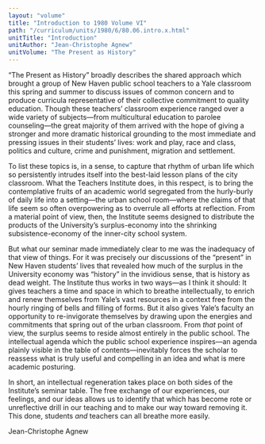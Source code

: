 ```yaml
---
layout: "volume"
title: "Introduction to 1980 Volume VI"
path: "/curriculum/units/1980/6/80.06.intro.x.html"
unitTitle: "Introduction"
unitAuthor: "Jean-Christophe Agnew"
unitVolume: "The Present as History"
---
```

<body>
<p>
“The Present as History” broadly describes the shared approach which brought a group of New Haven public school teachers to a Yale classroom this spring and summer to discuss issues of common concern and to produce curricula representative of their collective commitment to quality education. Though these teachers’ classroom experience ranged over a wide variety of subjects—from multicultural education to parolee counseling—the great majority of them arrived with the hope of giving a stronger and more dramatic historical grounding to the most immediate and pressing issues in their students’ lives: work and play, race and class, politics and culture, crime and punishment, migration and settlement.
</p>
<p>
To list these topics is, in a sense, to capture that rhythm of urban life which so persistently intrudes itself into the best-laid lesson plans of the city classroom. What the Teachers Institute does, in this respect, is to bring the contemplative fruits of an academic world segregated from the hurly-burly of daily life into a setting—the urban school room—where the claims of that life seem so often overpowering as to overrule all efforts at reflection. From a material point of view, then, the Institute seems designed to distribute the products of the University’s surplus-economy into the shrinking subsistence-economy of the inner-city school system.
</p>
<p>
But what our seminar made immediately clear to me was the inadequacy of that view of things. For it was precisely our discussions of the “present” in New Haven students’ lives that revealed how much of the surplus in the University economy was “history” in the invidious sense, that is history as dead weight. The Institute thus works in two ways—as I think it should: It gives teachers a time and space in which to breathe intellectually, to enrich and renew themselves from Yale’s vast resources in a context free from the hourly ringing of bells and filling of forms. But it also gives Yale’s faculty an opportunity to re-invigorate themselves by drawing upon the energies and commitments that spring out of the urban classroom. From
<i>
that
</i>
point of view, the surplus seems to reside almost entirely in the public school. The intellectual agenda which the public school experience inspires—an agenda plainly visible in the table of contents—inevitably forces the scholar to reassess what is truly useful and compelling in an idea and what is mere academic posturing.
</p>
<p>
In short, an intellectual regeneration takes place on both sides of the Institute’s seminar table. The free exchange of our experiences, our feelings, and our ideas allows us to identify that which has become rote or unreflective drill in our teaching and to make our way toward removing it. This done, students
<i>
and
</i>
teachers can all breathe more easily.
</p>
<p>
Jean-Christophe Agnew
</p>
</body>